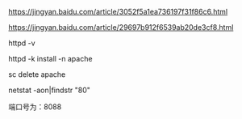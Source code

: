 https://jingyan.baidu.com/article/3052f5a1ea736197f31f86c6.html

https://jingyan.baidu.com/article/29697b912f6539ab20de3cf8.html

httpd -v

httpd -k install -n apache

sc delete apache

netstat -aon|findstr "80"

端口号为：8088